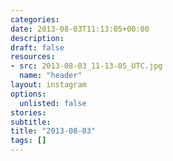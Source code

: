 ```yaml
---
categories:
date: 2013-08-03T11:13:05+00:00
description:
draft: false
resources:
- src: 2013-08-03_11-13-05_UTC.jpg
  name: "header"
layout: instagram
options:
  unlisted: false
stories:
subtitle:
title: "2013-08-03"
tags: []
---
```


 
